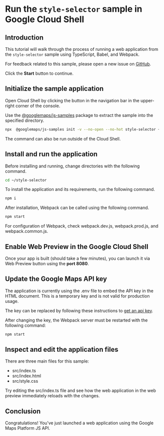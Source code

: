 # Run the `style-selector` sample in Google Cloud Shell

<walkthrough-tutorial-duration duration="10"/>

## Introduction

This tutorial will walk through the process of running a web application from
the `style-selector` sample using TypeScript, Babel, and Webpack.

For feedback related to this sample, please open a new issue on
[GitHub](https://github.com/googlemaps/js-samples/issues).

Click the **Start** button to continue.

## Initialize the sample application

Open Cloud Shell by clicking the
<walkthrough-cloud-shell-icon></walkthrough-cloud-shell-icon> button in the
navigation bar in the upper-right corner of the console.

Use the [@googlemaps/js-samples](https://www.npmjs.com/package/@googlemaps/js-samples) package to
extract the sample into the specified directory.

```bash
npx  @googlemaps/js-samples init -v --no-open --no-hot style-selector ~/style-selector
```

The command can also be run outside of the Cloud Shell.

## Install and run the application

Before installing and running, change directories with the following command.

```bash
cd ~/style-selector
```

To install the application and its requirements, run the following command.

```bash
npm i
```

After installation, Webpack can be called using the following command.

```bash
npm start
```

For configuration of Webpack, check
<walkthrough-editor-open-file filePath="style-selector/webpack.dev.js">webpack.dev.js</walkthrough-editor-open-file>,
<walkthrough-editor-open-file filePath="style-selector/webpack.prod.js">webpack.prod.js</walkthrough-editor-open-file>,
and
<walkthrough-editor-open-file filePath="style-selector/webpack.common.js">webpack.common.js</walkthrough-editor-open-file>.

## Enable Web Preview in the Google Cloud Shell

Once your app is built (should take a few minutes), you can launch it via
<walkthrough-spotlight-pointer target="cloudshell" spotlightId="devshell-web-preview-button">Web
Preview button</walkthrough-spotlight-pointer> using the **port 8080**.

## Update the Google Maps API key

The application is currently using the
<walkthrough-editor-open-file filePath="style-selector/.env">.env</walkthrough-editor-open-file>
file to embed the API key in the HTML document. This is a temporary key and is
not valid for production usage.

The key can be replaced by following these instructions to
[get an api key](https://developers.google.com/maps/documentation/javascript/get-api-key).

After changing the key, the Webpack server must be restarted with the following
command:

```bash
npm start
```

## Inspect and edit the application files

There are three main files for this sample:

*   <walkthrough-editor-open-file filePath="style-selector/src/index.ts">src/index.ts</walkthrough-editor-open-file>
*   <walkthrough-editor-open-file filePath="style-selector/src/index.html">src/index.html</walkthrough-editor-open-file>
*   <walkthrough-editor-open-file filePath="style-selector/src/style.css">src/style.css</walkthrough-editor-open-file>

Try editing the <walkthrough-editor-open-file filePath="style-selector/src/index.ts">src/index.ts</walkthrough-editor-open-file> file and see how the web application in the web preview immediately reloads with the changes.

## Conclusion

<walkthrough-conclusion-trophy></walkthrough-conclusion-trophy>

Congratulations! You've just launched a web application using the Google Maps
Platform JS API.
